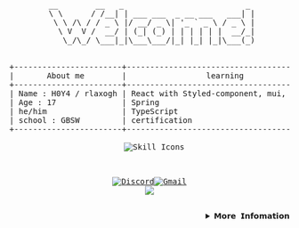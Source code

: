 <div align="center">
<pre>
 __        __   _                          _ 
 \ \      / /__| | ___ ___  _ __ ___   ___| |
  \ \ /\ / / _ \ |/ __/ _ \| '_ ` _ \ / _ \ |
   \ V  V /  __/ | (_| (_) | | | | | |  __/_|
    \_/\_/ \___|_|\___\___/|_| |_| |_|\___(_)
 <br>
+-----------------------+-------------------------------------------+----------------------+
|       About me        |                 learning                  |         Goal         |
+-----------------------+-------------------------------------------+----------------------+
| Name : H0Y4 / rlaxogh | React with Styled-component, mui, sass... | Getting my first job |
| Age : 17              | Spring                                    | Get certifications   |
| he/him                | TypeScript                                | Be a FullStack dev   |
| school : GBSW         | certification                             |                      |
+-----------------------+-------------------------------------------+----------------------+
<div style="text-align: center;">
  <img src="https://skillicons.dev/icons?i=spring,react,styledcomponents,mui,java,scss,ts" alt="Skill Icons" />
</div>
 
[![Discord](https://img.shields.io/badge/Discord-5865F2?style=for-the-badge&logo=discord&logoColor=white)](https://discordapp.com/users/867071958071771157)[![Gmail](https://img.shields.io/badge/Gmail-D14836?style=for-the-badge&logo=gmail&logoColor=white)](mailto:btm.email2769@gmail.com)
<img src="https://github.com/rlaxogh76/rlaxogh76/blob/output/github-contribution-grid-snake.svg" />


<details>
 <summary align="right">𝗠𝗼𝗿𝗲 𝗜𝗻𝗳𝗼𝗺𝗮𝘁𝗶𝗼𝗻</summary>
 
# Hi 👋, I'm H0Y4!

<img src="https://github.com/user-attachments/assets/3dac3588-141f-4e3f-b9fc-68864ad1a3f6" alt="React Blob" width="10%" />  <img src="https://github.com/user-attachments/assets/509d68ec-b196-4ae2-8385-97535474d343" alt="Spring Boot Blob" width="10%" />  <img src="https://github.com/user-attachments/assets/d67f2c23-a991-482d-aaa0-e9149047f375" alt="GitHub Blob" width="10%" />

### 🌱 I’m currently learning **React, Spring, and other web-related technologies.**
### 🏆 Next year, I'll earn a **certificate** and study **web development skills** further.
### ⚡ Fun fact: **Sometimes I do silly things or get fascinated by weird stuff. 😂**

# Github Stats 📊

<div align="center">
  <img src="https://github-readme-stats.vercel.app/api?username=rlaxogh76&hide_title=false&hide_rank=false&show_icons=true&include_all_commits=true&count_private=true&disable_animations=false&theme=cobalt2&locale=en&hide_border=false&order=1" height="150" alt="stats graph"  /><img src="https://github-readme-stats.vercel.app/api/top-langs?username=rlaxogh76&locale=en&hide_title=false&layout=compact&card_width=320&langs_count=5&theme=cobalt2&hide_border=false&order=2" height="150" alt="languages graph"  />
  <img src="https://github-profile-trophy.vercel.app?username=rlaxogh76&theme=dracula&column=-1&row=1&margin-w=8&margin-h=8&no-bg=false&no-frame=false&order=4" height="150" alt="trophy graph"  />
  <img src="https://github-readme-activity-graph.vercel.app/graph?username=rlaxogh76&radius=16&theme=react&area=true&order=5" height="300" alt="activity-graph graph"  />
<img src="https://raw.githubusercontent.com/trinib/trinib/82213791fa9ff58d3ca768ddd6de2489ec23ffca/images/footer.svg" width="100%">
</div>
</details>
